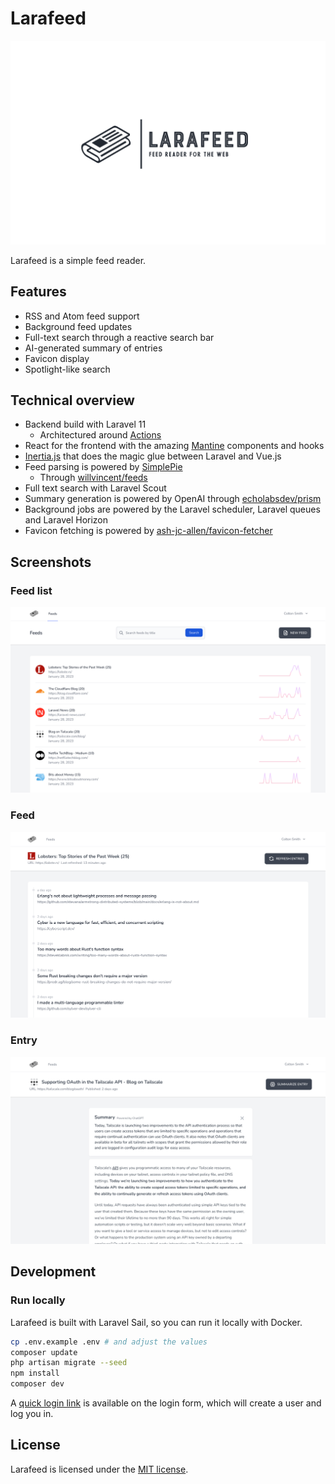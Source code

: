 # Larafeed

<!-- badges -->

![](.github/readme/logo.png)

Larafeed is a simple feed reader.

## Features

- RSS and Atom feed support
- Background feed updates
- Full-text search through a reactive search bar
- AI-generated summary of entries
- Favicon display
- Spotlight-like search

## Technical overview

- Backend build with Laravel 11
  - Architectured around [Actions](https://laravelactions.com/)
- React for the frontend with the amazing [Mantine](https://mantine.dev/) components and hooks
- [Inertia.js](https://inertiajs.com/) that does the magic glue between Laravel and Vue.js
- Feed parsing is powered by [SimplePie](https://github.com/simplepie/simplepie)
  - Through [willvincent/feeds](https://github.com/willvincent/feeds)
- Full text search with Laravel Scout
- Summary generation is powered by OpenAI through [echolabsdev/prism](https://github.com/echolabsdev/prism)
- Background jobs are powered by the Laravel scheduler, Laravel queues and Laravel Horizon
- Favicon fetching is powered by [ash-jc-allen/favicon-fetcher](https://github.com/ash-jc-allen/favicon-fetcher)

## Screenshots

### Feed list

![](.github/readme/feeds.png)

### Feed

![](.github/readme/feed.png)

### Entry

![](.github/readme/entry.png)

## Development

### Run locally

Larafeed is built with Laravel Sail, so you can run it locally with Docker.

```bash
cp .env.example .env # and adjust the values
composer update
php artisan migrate --seed
npm install
composer dev
```

A [quick login link](https://github.com/spatie/laravel-login-link) is available on the login form, which will create a user and log you in.

## License

Larafeed is licensed under the [MIT license](LICENSE).
